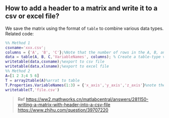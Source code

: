 ## How to add a header to a matrix and write it to a csv or excel file?
We save the matrix using the format of `table` to combine various data types.
Related code:
```matlab
%% Method 1
csvname='xxx.csv';
columns = {'A', 'B', 'C'};%Note that the number of rows in the A, B, and C matrices is the same, and each represents a column of data with different data types
data = table(A, B, C,'VariableNames', columns); % Create a table-type variable **data** based on these individual variables
writetable(data,csvname);%export to csv file
writetable(data,xlsname);%export to excel file
%% Method 2
A=[1 2 3;4 5 6]
T = array2table(A)%arrat to table
T.Properties.VariableNames(1:3) = {'x_axis','y_axis','z_axis'}%note the number of cols
writetable(T,'file.csv')
```
> Ref
> https://ww2.mathworks.cn/matlabcentral/answers/281150-writing-a-matrix-with-header-into-a-csv-file
> https://www.zhihu.com/question/39707220
